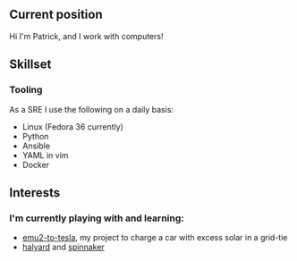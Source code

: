 ## Current position

Hi I'm Patrick, and I work with computers!

## Skillset

### Tooling

As a SRE I use the following on a daily basis:

* Linux (Fedora 36 currently)
* Python
* Ansible
* YAML in vim
* Docker

## Interests

### I'm currently playing with and learning:

* [emu2-to-tesla](https://github.com/pchauncey/emu2-to-tesla), my project to charge a car with excess solar in a grid-tie
* [halyard](https://github.com/spinnaker/halyard) and [spinnaker](https://github.com/spinnaker/halyard)
